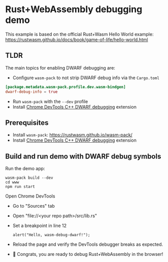 # Rust+WebAssembly debugging demo

This example is based on the official Rust+Wasm Hello World example: https://rustwasm.github.io/docs/book/game-of-life/hello-world.html

## TLDR

The main topics for enabling DWARF debugging are:
* Configure `wasm-pack` to not strip DWARF debug info via the `Cargo.toml`

```toml
[package.metadata.wasm-pack.profile.dev.wasm-bindgen]
dwarf-debug-info = true
```

* Run `wasm-pack` with the `--dev` profile
* Install [Chrome DevTools C++ DWARF debugging][devtools-extension] extension

## Prerequisites

- Install `wasm-pack`: https://rustwasm.github.io/wasm-pack/
- Install [Chrome DevTools C++ DWARF debugging][devtools-extension] extension

## Build and run demo with DWARF debug symbols

Run the demo app:

    wasm-pack build --dev
    cd www
    npm run start

Open Chrome DevTools

- Go to "Sources" tab
- Open "file://\<your repo path\>/src/lib.rs"
- Set a breakpoint in line 12

  `alert("Hello, wasm-debug-dwarf!");`

- Reload the page and verify the DevTools debugger breaks as expected.
- 🚀 Congrats, you are ready to debug Rust+WebAssembly in the browser!

[devtools-extension]: https://chromewebstore.google.com/detail/cc++-devtools-support-dwa/pdcpmagijalfljmkmjngeonclgbbannb